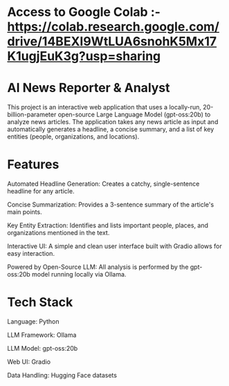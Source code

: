 # Access to Google Colab :- https://colab.research.google.com/drive/14BEXI9WtLUA6snohK5Mx17K1ugjEuK3g?usp=sharing


# AI News Reporter & Analyst

This project is an interactive web application that uses a locally-run, 20-billion-parameter open-source Large Language Model (gpt-oss:20b) to analyze news articles. The application takes any news article as input and automatically generates a headline, a concise summary, and a list of key entities (people, organizations, and locations).


# Features

Automated Headline Generation: Creates a catchy, single-sentence headline for any article.

Concise Summarization: Provides a 3-sentence summary of the article's main points.

Key Entity Extraction: Identifies and lists important people, places, and organizations mentioned in the text.

Interactive UI: A simple and clean user interface built with Gradio allows for easy interaction.

Powered by Open-Source LLM: All analysis is performed by the gpt-oss:20b model running locally via Ollama.

# Tech Stack

Language: Python

LLM Framework: Ollama

LLM Model: gpt-oss:20b

Web UI: Gradio

Data Handling: Hugging Face datasets
